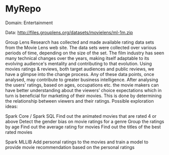 # MyRepo
Domain: Entertainment

Data: http://files.grouplens.org/datasets/movielens/ml-1m.zip

Group Lens Research has collected and made available rating data sets from the Movie Lens web site. The data sets were collected over various periods of time, depending on the size of the set. The film industry has seen many technical changes over the years, making itself adaptable to its evolving audience's mentality and contributing to that evolution. Using movies ratings & reviews, both target audiences and public reviews, we have a glimpse into the change process. Any of these data points, once analysed, may contribute to greater business intelligence. After analysing the users’ ratings, based on ages, occupations etc. the movie makers can have better understanding about the viewers’ choice expectations which in turn is beneficial for marketing of their movies. This is done by determining the relationship between viewers and their ratings. Possible exploration ideas:

Spark Core / Spark SQL
Find out the animated movies that are rated 4 or above 
Detect the gender bias on movie ratings for a genre 
Group the ratings by age 
Find out the average rating for movies 
Find out the titles of the best rated movies

Spark MLLIB 
Add personal ratings to the movies and train a model to provide movie recommendation based on the personal ratings
